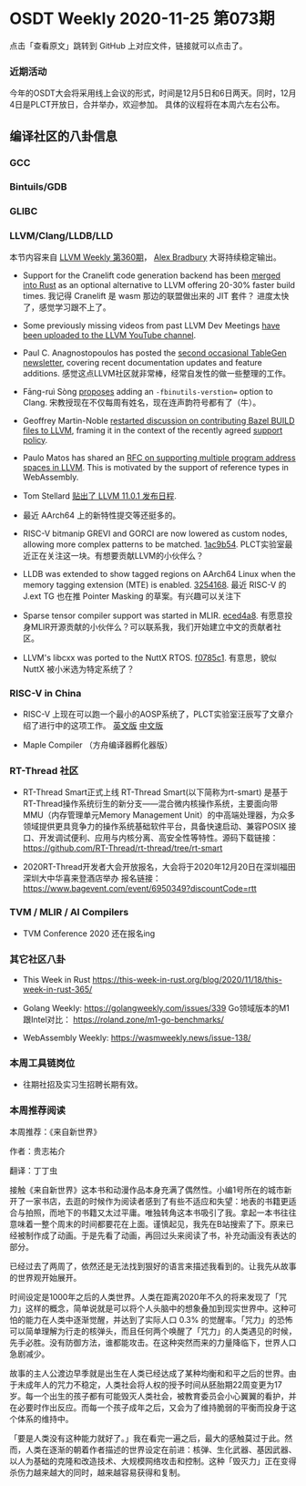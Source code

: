 # OSDT Weekly 2020-11-25 第073期

点击「查看原文」跳转到 GitHub 上对应文件，链接就可以点击了。

### 近期活动

今年的OSDT大会将采用线上会议的形式，时间是12月5日和6日两天。同时，12月4日是PLCT开放日，合并举办，欢迎参加。
具体的议程将在本周六左右公布。

## 编译社区的八卦信息

### GCC

### Bintuils/GDB

### GLIBC

### LLVM/Clang/LLDB/LLD

本节内容来自 [LLVM Weekly 第360期](http://llvmweekly.org/issue/360)，
[Alex Bradbury](https://www.linkedin.com/in/alex-bradbury/) 大哥持续稳定输出。

* Support for the Cranelift code generation backend has been [merged into Rust](https://github.com/rust-lang/rust/pull/77975) as an optional alternative to LLVM offering 20-30% faster build times.
  我记得 Cranelift 是 wasm 那边的联盟做出来的 JIT 套件？
  进度太快了，感觉学习跟不上了。

* Some previously missing videos from past LLVM Dev Meetings [have been uploaded to the LLVM YouTube channel](https://www.youtube.com/c/LLVMPROJ/videos).

* Paul C. Anagnostopoulos has posted the [second occasional TableGen newsletter](http://lists.llvm.org/pipermail/llvm-dev/2020-November/146649.html), covering recent documentation updates and feature additions.
  感觉这点LLVM社区就非常棒，经常自发性的做一些整理的工作。

* Fāng-ruì Sòng [proposes](http://lists.llvm.org/pipermail/llvm-dev/2020-November/146676.html) adding an `-fbinutils-verstion=` option to Clang.
  宋教授现在不仅每周有姓名，现在连声韵符号都有了（牛）。

* Geoffrey Martin-Noble [restarted discussion on contributing Bazel BUILD
files to
LLVM](http://lists.llvm.org/pipermail/llvm-dev/2020-November/146670.html),
framing it in the context of the recently agreed [support
policy](http://llvm.org/docs/SupportPolicy.html).

* Paulo Matos has shared an [RFC on supporting multiple program address spaces
in LLVM](http://lists.llvm.org/pipermail/llvm-dev/2020-November/146723.html).
This is motivated by the support of reference types in WebAssembly.



* Tom Stellard [贴出了 LLVM 11.0.1 发布日程](http://lists.llvm.org/pipermail/llvm-dev/2020-November/146833.html).

* 最近 AArch64 上的新特性提交等还挺多的。

* RISC-V bitmanip GREVI and GORCI are now lowered as custom nodes, allowing more complex patterns to be matched.
  [1ac9b54](https://reviews.llvm.org/rG1ac9b548310).
  PLCT实验室最近正在关注这一块。有想要贡献LLVM的小伙伴么？

* LLDB was extended to show tagged regions on AArch64 Linux when the memory tagging extension (MTE) is enabled.
  [3254168](https://reviews.llvm.org/rG32541685b2a).
  最近 RISC-V 的 J.ext TG 也在推 Pointer Masking 的草案。有兴趣可以关注下

* Sparse tensor compiler support was started in MLIR.
  [eced4a8](https://reviews.llvm.org/rGeced4a8e6fe).
  有愿意投身MLIR开源贡献的小伙伴么？可以联系我，我们开始建立中文的贡献者社区。

* LLVM's libcxx was ported to the NuttX RTOS.
  [f0785c1](https://reviews.llvm.org/rGf0785c1f7ac).
  有意思，貌似 NuttX 被小米选为特定系统了？

### RISC-V in China

- RISC-V 上现在可以跑一个最小的AOSP系统了，PLCT实验室汪辰写了文章介绍了进行中的这项工作。
  [英文版](https://plctlab.github.io/aosp/create-a-minimal-android-system-for-riscv.html)
  [中文版](https://zhuanlan.zhihu.com/p/302870095)

- Maple Compiler （方舟编译器孵化器版）

### RT-Thread 社区

- RT-Thread Smart正式上线
  RT-Thread Smart(以下简称为rt-smart) 是基于RT-Thread操作系统衍生的新分支——混合微内核操作系统，主要面向带 MMU（内存管理单元Memory Management Unit）的中高端处理器，为众多领域提供更具竞争力的操作系统基础软件平台，具备快速启动、兼容POSIX 接口、开发调试便利、应用与内核分离、高安全性等特性。源码下载链接：
https://github.com/RT-Thread/rt-thread/tree/rt-smart

- 2020RT-Thread开发者大会开放报名，大会将于2020年12月20日在深圳福田深圳大中华喜来登酒店举办
报名链接：https://www.bagevent.com/event/6950349?discountCode=rtt

### TVM / MLIR / AI Compilers

- TVM Conference 2020 还在报名ing

### 其它社区八卦

- This Week in Rust
  https://this-week-in-rust.org/blog/2020/11/18/this-week-in-rust-365/

- Golang Weekly:
  https://golangweekly.com/issues/339
  Go领域版本的M1跟Intel对比：
  https://roland.zone/m1-go-benchmarks/

- WebAssembly Weekly:
  https://wasmweekly.news/issue-138/

### 本周工具链岗位

- 往期社招及实习生招聘长期有效。

### 本周推荐阅读

本周推荐：《来自新世界》

作者：贵志祐介

翻译：丁丁虫

接触《来自新世界》这本书和动漫作品本身充满了偶然性。小编1号所在的城市新开了一家书店，去逛的时候作为阅读者感到了有些不适应和失望：地表的书籍更适合与拍照，而地下的书籍又太过平庸。唯独转角这本书吸引了我。拿起一本书往往意味着一整个周末的时间都要花在上面。谨慎起见，我先在B站搜索了下。原来已经被制作成了动画。于是先看了动画，再回过头来阅读了书，补充动画没有表达的部分。

已经过去了两周了，依然还是无法找到狠好的语言来描述我看到的。让我先从故事的世界观开始展开。

时间设定是1000年之后的人类世界。人类在距离2020年不久的将来发现了「咒力」这样的概念，简单说就是可以将个人头脑中的想象叠加到现实世界中。这种可怕的能力在人类中逐渐觉醒，并达到了实际人口 0.3% 的觉醒率。「咒力」的恐怖可以简单理解为行走的核弹头，而且任何两个唤醒了「咒力」的人类遇见的时候，先手必胜。没有防御方法，谁都能攻击。在这种突然而来的力量降临下，世界人口急剧减少。

故事的主人公渡边早季就是出生在人类已经达成了某种均衡和和平之后的世界。由于未成年人的咒力不稳定，人类社会将人权的授予时间从胚胎期22周变更为17岁。每一个出生的孩子都有可能毁灭人类社会，被教育委员会小心翼翼的看护，并在必要时作出反应。而每一个孩子成年之后，又会为了维持脆弱的平衡而投身于这个体系的维持中。

「要是人类没有这种能力就好了。」我在看完一遍之后，最大的感触莫过于此。然而，人类在逐渐的朝着作者描述的世界设定在前进：核弹、生化武器、基因武器、以人为基础的克隆和改造技术、大规模网络攻击和控制。这种「毁灭力」正在变得杀伤力越来越大的同时，越来越容易获得和复制。
